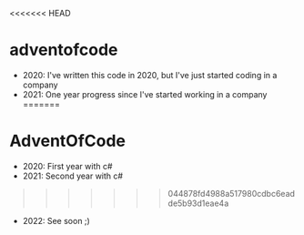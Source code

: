 <<<<<<< HEAD
# adventofcode
- 2020: I've written this code in 2020, but I've just started coding in a company
- 2021: One year progress since I've started working in a company
=======
# AdventOfCode
- 2020: First year with c#
- 2021: Second year with c#
>>>>>>> 044878fd4988a517980cdbc6eadde5b93d1eae4a
- 2022: See soon ;)
